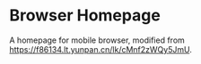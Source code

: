 # Browser Homepage
A homepage for mobile browser, modified from https://f86134.lt.yunpan.cn/lk/cMnf2zWQy5JmU.
